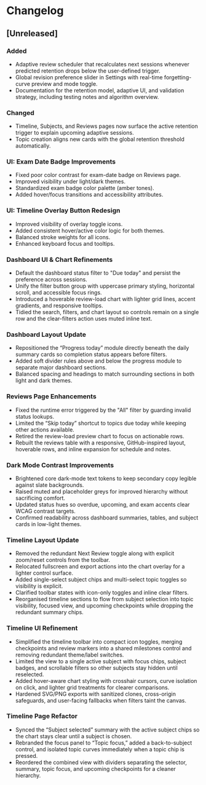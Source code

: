 # Changelog

## [Unreleased]
### Added
- Adaptive review scheduler that recalculates next sessions whenever predicted retention drops below the user-defined trigger.
- Global revision preference slider in Settings with real-time forgetting-curve preview and mode toggle.
- Documentation for the retention model, adaptive UI, and validation strategy, including testing notes and algorithm overview.

### Changed
- Timeline, Subjects, and Reviews pages now surface the active retention trigger to explain upcoming adaptive sessions.
- Topic creation aligns new cards with the global retention threshold automatically.

### UI: Exam Date Badge Improvements
- Fixed poor color contrast for exam-date badge on Reviews page.
- Improved visibility under light/dark themes.
- Standardized exam badge color palette (amber tones).
- Added hover/focus transitions and accessibility attributes.

### UI: Timeline Overlay Button Redesign
- Improved visibility of overlay toggle icons.
- Added consistent hover/active color logic for both themes.
- Balanced stroke weights for all icons.
- Enhanced keyboard focus and tooltips.

### Dashboard UI & Chart Refinements
- Default the dashboard status filter to "Due today" and persist the preference across sessions.
- Unify the filter button group with uppercase primary styling, horizontal scroll, and accessible focus rings.
- Introduced a hoverable review-load chart with lighter grid lines, accent gradients, and responsive tooltips.
- Tidied the search, filters, and chart layout so controls remain on a single row and the clear-filters action uses muted inline text.

### Dashboard Layout Update
- Repositioned the “Progress today” module directly beneath the daily summary cards so completion status appears before filters.
- Added soft divider rules above and below the progress module to separate major dashboard sections.
- Balanced spacing and headings to match surrounding sections in both light and dark themes.

### Reviews Page Enhancements
- Fixed the runtime error triggered by the "All" filter by guarding invalid status lookups.
- Limited the “Skip today” shortcut to topics due today while keeping other actions available.
- Retired the review-load preview chart to focus on actionable rows.
- Rebuilt the reviews table with a responsive, GitHub-inspired layout, hoverable rows, and inline expansion for schedule and notes.

### Dark Mode Contrast Improvements
- Brightened core dark-mode text tokens to keep secondary copy legible against slate backgrounds.
- Raised muted and placeholder greys for improved hierarchy without sacrificing comfort.
- Updated status hues so overdue, upcoming, and exam accents clear WCAG contrast targets.
- Confirmed readability across dashboard summaries, tables, and subject cards in low-light themes.

### Timeline Layout Update
- Removed the redundant Next Review toggle along with explicit zoom/reset controls from the toolbar.
- Relocated fullscreen and export actions into the chart overlay for a lighter control surface.
- Added single-select subject chips and multi-select topic toggles so visibility is explicit.
- Clarified toolbar states with icon-only toggles and inline clear filters.
- Reorganised timeline sections to flow from subject selection into topic visibility, focused view, and upcoming checkpoints while dropping the redundant summary chips.

### Timeline UI Refinement
- Simplified the timeline toolbar into compact icon toggles, merging checkpoints and review markers into a shared milestones control and removing redundant theme/label switches.
- Limited the view to a single active subject with focus chips, subject badges, and scrollable filters so other subjects stay hidden until reselected.
- Added hover-aware chart styling with crosshair cursors, curve isolation on click, and lighter grid treatments for clearer comparisons.
- Hardened SVG/PNG exports with sanitized clones, cross-origin safeguards, and user-facing fallbacks when filters taint the canvas.

### Timeline Page Refactor
- Synced the “Subject selected” summary with the active subject chips so the chart stays clear until a subject is chosen.
- Rebranded the focus panel to “Topic focus,” added a back-to-subject control, and isolated topic curves immediately when a topic chip is pressed.
- Reordered the combined view with dividers separating the selector, summary, topic focus, and upcoming checkpoints for a cleaner hierarchy.
